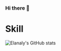 ### Hi there 👋

# Skill
![Elanaly's GitHub stats](https://github-readme-stats.vercel.app/api?username=elanaly&show_icons=true)
[](https://github-readme-stats.vercel.app/api/top-langs/?username=zizi4n5&layout=compact)

<!--
**Elanaly/Elanaly** is a ✨ _special_ ✨ repository because its `README.md` (this file) appears on your GitHub profile.

Here are some ideas to get you started:

- 🔭 I’m currently working on ...
- 🌱 I’m currently learning ...
- 👯 I’m looking to collaborate on ...
- 🤔 I’m looking for help with ...
- 💬 Ask me about ...
- 📫 How to reach me: ...
- 😄 Pronouns: ...
- ⚡ Fun fact: ...
-->
